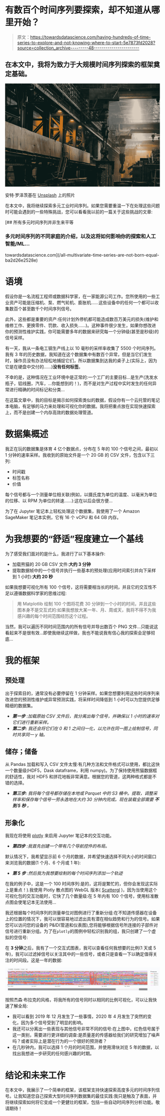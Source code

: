 # 有数百个时间序列要探索，却不知道从哪里开始？

> 原文：<https://towardsdatascience.com/having-hundreds-of-time-series-to-explore-and-not-knowing-where-to-start-5e7873fd2028?source=collection_archive---------48----------------------->

## 在本文中，我将为致力于大规模时间序列探索的框架奠定基础。

![](img/c953dc52272a4f2c8387b6ba7a3ad768.png)

安特·罗泽茨基在 [Unsplash](https://unsplash.com?utm_source=medium&utm_medium=referral) 上的照片

在本文中，我将继续探索多元工业时间序列。如果您需要重温一下在处理这些问题时可能会遇到的一些特殊挑战，您可以看看我以前的一篇关于这些挑战的文章:

[](/all-multivariate-time-series-are-not-born-equal-ba2d26e2528e) [## 所有多元时间序列并非生来平等

### 多元时间序列的不同家庭的介绍，以及这将如何影响你的探索和人工智能/ML…

towardsdatascience.com](/all-multivariate-time-series-are-not-born-equal-ba2d26e2528e) 

# 语境

假设你是一名流程工程师或数据科学家，在一家能源公司工作。您所使用的一些工业资产可能是压缩机、泵、燃气轮机、膨胀机……这些设备中的任何一个都可以收集数百个甚至数千个时间序列信号。

此外，这些都是重要的资产:任何计划外停机都可能造成数百万美元的损失(维护和维修工作、更换零件、罚款、收入损失……)。这种事件很少发生，如果你想改进你的预测性维护实践，你可能需要多年的数据来研究每一个分钟级(甚至是秒级)的信号采样。

有一天，我从一条电工钢生产线上以 10 毫秒的采样率收集了 5500 个时间序列。我有 3 年的历史数据，我知道在这个数据集中有数百个异常，但是当它们发生时，操作员没有办法轻松地捕捉它们，所以数据集到达我的桌子上(实际上，因为它是在硬盘中交付的……)**没有任何标签**。

不幸的是，这种情况在工业环境中是正常的:一个工厂的主要目标…是生产(洗发水瓶子，铝线圈，汽车，…你能想到的！)，而不是对生产过程中实时发生的任何异常进行精确的时间标记和分类…

在这篇文章中，我的目标是揭示如何探索类似的数据，假设你有一个云托管的笔记本电脑，有足够的马力来处理和可视化你的数据。我将把重点放在实现快速探索上，而不是创建一个内存高效的数据处理管道。

# 数据集概述

我正在玩的数据集是体育 4 亿个数据点，分布在 5 年的 100 个信号之间，最初以 1 分钟的速率采样。我收到的原始文件是一个 20 GB 的 CSV 文件，包含以下三列:

*   时间戳
*   标签名称
*   价值

每个信号都与一个测量单位相关联(例如，以摄氏度为单位的温度、以毫米为单位的位移、以 RPM 为单位的转速……):这在以后会很方便…

为了在 Jupyter 笔记本上轻松处理这个数据集，我使用了一个 Amazon SageMaker 笔记本实例，它有 16 个 vCPU 和 64 GB 内存。

# 为我想要的“舒适”程度建立一个基线

为了感受我们面对的是什么，我进行了以下基本操作:

*   加载熊猫的 20 GB CSV 文件:**大约 3 分钟**
*   提取数据帧中的一个信号并执行一些基本的预处理(应用时间索引并向下采样到 1 小时):**大约 20 秒**

如果我想要可视化所有 100 个信号，这将需要相当长的时间，并且它的交互性不足以遵循数据科学家的思维过程:

> 用 Matplotlib 绘制 100 个图将花费 30 分钟到一个小时的时间，并且这些图本身不是交互式的:如果我想放大某一年、月、周或天，我将不得不为我感兴趣的每个时间范围经历这个过程。

当然，我可以遍历不同时间范围内的所有信号并导出数百个 PNG 文件…只能说这看起来不是很有效…即使我继续这样做，我也不能说我有信心我的探索会足够彻底…

# 我的框架

## 预处理

出于探索目的，通常没有必要停留在 1 分钟采样。如果您想要利用这些时间序列来改进您的预测性维护或异常预测实践，将采样时间降低到 1 小时可以为您提供足够精细的数据集。

*   ***第一步*** *:加载原始 CSV 文件后，我分离出每个信号，并确保以 1 小时的速率对它们进行重新采样。*
*   ***第二步:*** *我还会将它们在 0 和 1 之间归一化，以允许在同一图上绘制信号，同时共享同一 y 轴。*

## 储存；储备

从 Pandas 加载和写入 CSV 文件太慢:有几种方法和文件格式可以使用，都比这快一个数量级(HDF5，Dask dataframe，利用 numpy)。为了保持使用熊猫数据框的舒适性，我对 HDF5 和拼花地板非常满意。根据您的管道，这两种格式都是不错的选择。

*   ***第三步:*** *我将每个信号都存储在本地或 Parquet 中的 S3 桶中。提取，调整采样率和保存每个信号一劳永逸地在大约 30 分钟内完成。现在装载全部需要* ***不到 5 秒*** *。*

## 形象化

我现在将使用 [plotly](https://plotly.com/) 来启用 Jupyter 笔记本的交互功能。

*   ***第四步*** *:我首先创建一个带有几个导航控件的布局。*

默认情况下，我希望显示前 6 个月的数据，并希望快速选择不同大小的时间窗口来浏览我的数据(1 个月、6 个月或 1 年):

*   ***第 5 步*** *:然后我为我想要绘制的每个时间序列添加一个轨迹*

在我的例子中，这是一个 100 时间序列:是的，这将是繁忙的，但你会发现这实际上是重点！).我使用 Plotly 散点图的 WebGL 版本( [Scattergl](https://plotly.com/python/reference/scattergl/) )，因为当使用这个可视化包的交互功能时，它快了几个数量级:在 5 年内有 100 个信号，使用标准散点图会使笔记本无法使用…

我还根据每个时间序列的测量单位对图例进行了重新分组:在不知道传感器在设备上的位置的情况下，我可以很容易地过滤出具有潜在相似趋势和行为的信号。如果您可以访问您的设备的 P&ID(管道和仪表图),您将能够根据信号所连接的子部件对信号进行重新分组。为了在`plotly`的图例中轻松识别我的组，我只创建了一个虚拟的空信号:

在 **3 分钟**之后，我有了一个交互式图表，我可以查看任何我想要的比例(1 天或 5 年)，我可以过滤掉信号以关注其中的一些信号，或者只是查看一下以确定值得关注的时间段。这是一年的数据:

![](img/ab5c2ace98c41959fe2a63b80e701094.png)

按照杰森·布拉克的风格，将我所有的信号同时以相同的比例可视化，可以让我快速了解全局:

*   我可以看到 2019 年 12 月发生了一些事情，2020 年 4 月发生了突然的变化，因为多个信号受到了明显的影响。
*   我还可以分离出一些表现与其他信号非常不同的信号:在上图中，红色信号属于这一类别，需要进行更详细的调查:是质量差的传感器给我们的研究增加了噪声吗？或者实际上是潜在行为的一个很好的预测者？
*   在几秒钟内，我可以选择 1 个月的时间范围，并使用滑块浏览 5 年的数据，以找出我想进一步研究的任何感兴趣的时期。

# 结论和未来工作

在本文中，我展示了一个简单的框架，该框架支持快速探索高度多元的时间序列信号。让我知道您自己探索大型时间序列数据集的最佳实践:我只是触及了表面，并将继续探索如何将它变成一个更健壮的框架，包括一些自动时间序列分析功能。敬请期待！